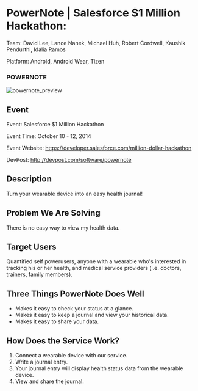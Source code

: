 PowerNote | Salesforce $1 Million Hackathon: 
=========

Team: David Lee, Lance Nanek, Michael Huh, Robert Cordwell, Kaushik Pendurthi, Idalia Ramos

Platform: Android, Android Wear, Tizen

### POWERNOTE
![powernote_preview](https://cloud.githubusercontent.com/assets/1645482/12527635/c90dc244-c133-11e5-9636-7d402febca73.jpg)

## Event

Event: Salesforce $1 Million Hackathon

Event Time: October 10 - 12, 2014

Event Website: https://developer.salesforce.com/million-dollar-hackathon

DevPost: http://devpost.com/software/powernote

## Description

Turn your wearable device into an easy health journal!

## Problem We Are Solving

There is no easy way to view my health data.

## Target Users

Quantified self powerusers, anyone with a wearable who's interested in tracking his or her health, and medical service providers (i.e. doctors, trainers, family members).

## Three Things PowerNote Does Well 

* Makes it easy to check your status at a glance.
* Makes it easy to keep a journal and view your historical data.
* Makes it easy to share your data.

## How Does the Service Work?

1. Connect a wearable device with our service.
2. Write a journal entry.
3. Your journal entry will display health status data from the wearable device.
4. View and share the journal.

